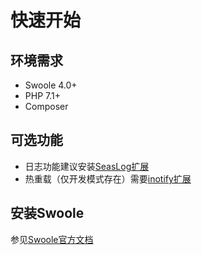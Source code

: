 # 快速开始

## 环境需求

* Swoole 4.0+
* PHP 7.1+
* Composer

## 可选功能

* 日志功能建议安装[SeasLog扩展](https://seasx.github.io/SeasLog/)
* 热重载（仅开发模式存在）需要[inotify扩展](https://pecl.php.net/package/inotify)

## 安装Swoole

参见[Swoole官方文档](https://github.com/swoole/swoole-src/blob/master/README.md)
